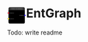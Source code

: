 <div>
  <img align="left" width="44px" src="https://github.com/craftablescience/entgraph/blob/main/res/icon.png?raw=true" alt="EntGraph Logo" />
  <h1>EntGraph</h1>
</div>

Todo: write readme
